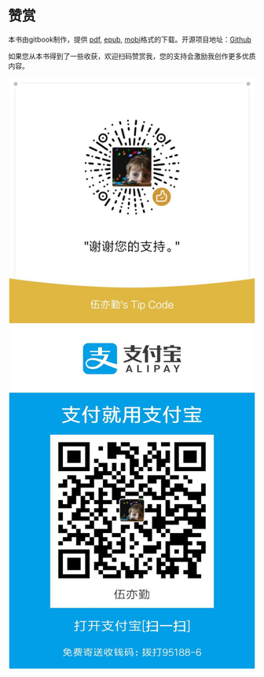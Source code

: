 # 赞赏

本书由gitbook制作，提供 [pdf](../mybook.pdf), [epub](mybook.epub), [mobi](mybook.mobi)格式的下载。开源项目地址：[Github](https://github.com/Albert-W/live-and-learn)

如果您从本书得到了一些收获，欢迎扫码赞赏我，您的支持会激励我创作更多优质内容。

<div align=center>
<img src="chapter1/微信图片_20180912214326.jpg" width="500" height="500" />
</div>

<div align=center>
<img src="chapter1/微信图片_20180913222348.jpg" width="500" height="700" />
</div>

